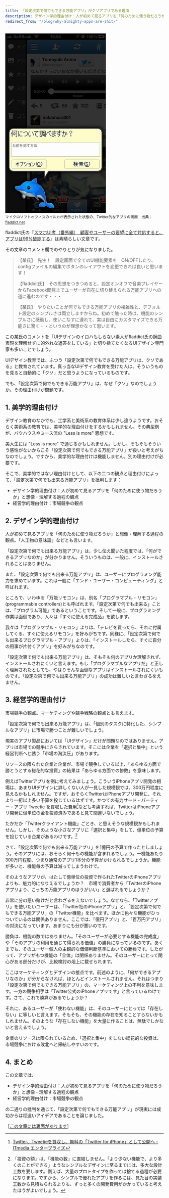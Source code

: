 ```yaml
---
title: 「設定次第で何でもできる万能アプリ」がクソアプリである理由
description: デザイン学的理由付け：人が初めて見るアプリを「何のために使う物だろうか」と想像・理解する過程の観点／経営学的理由付け：市場競争の観点
redirect_from: "/blog/why-almighty-apps-are-shit/"
---
```


![](/images/posts/blog/2013-08-14-why-almighty-apps-are-shit/kusoapp13.jpg)  
<small>マイクロソフトオフィスのイルカが表示された状態の、Twitter的なアプリの画面　出典：[fladdict.net](http://fladdict.net/blog/2013/08/client-user-request.html)</small>

fladdict氏の『[スマホUI考（番外編）　顧客やユーザーの要望に全て対応すると、アプリは99%破綻する](http://fladdict.net/blog/2013/08/client-user-request.html)』は素晴らしい文章です。

その文章のコメント欄でのやりとりが気になりました。

> 【某氏】　先生！　設定画面で全てのUI機能要素を　ON/OFFしたり、configファイルの編集でボタンのレイアウトを変更できれば良いと思います！
>
> 【fladdict氏】　その思想をつきつめると、設定オンオフで音楽プレイヤーからFacebook閲覧までユーザーが自在に切り替えられる万能アプリへの道に進むのです・・・
>
> 【某氏】　やりたいことが何でもできる万能アプリの複雑性と、デフォルト設定のシンプルさは両立しますからね。初めて触った時は、機能のシンプルさに感動し、使いこなすに連れて、実は自由にカスタマイズできる万能さに驚く・・というのが理想かなって思います。

この某氏のコメントを「UIデザインのイロハもしらない素人がfladdict氏の婉曲表現を理解せずに的外れな返答をしている」と切り捨てたくなるUIデザイン専門家も多いことでしょう。

UIデザイン教育では、ふつう「設定次第で何でもできる万能アプリは、クソである」と教育されています。真っ当なUIデザイン教育を受けた人は、そういうものを見ると自動的に「クソ」だと思うようになっているものです。

でも、「設定次第で何でもできる万能アプリ」は、なぜ「クソ」なのでしょうか。その理由付けが問題です。

## 1. 美学的理由付け ##

デザイン教育のなかでも、工学系と美術系の教育体系は少し違うようです。おそらく美術系の教育では、美学的な理由付けをするかもしれません。その典型例が、バウハウスやミース流の "Less is more" 思想です。

美大生には "Less is more" で通じるかもしれません。しかし、そもそもそういう感性がないからこそ「設定次第で何でもできる万能アプリ」が良いと考えがちなのでしょう。ですから、美学的な理由付けは機能しません。別の理由付けが必要です。

そこで、美学的ではない理由付けとして、以下の二つの観点と理由付けによって、「設定次第で何でも出来る万能アプリ」を批判します：

- デザイン学的理由付け：人が初めて見るアプリを「何のために使う物だろうか」と想像・理解する過程の観点
- 経営学的理由付け：市場競争の観点

## 2. デザイン学的理由付け ##

人が初めて見るアプリを「何のために使う物だろうか」と想像・理解する過程の観点。「人工物の意味論」などとも言います。

「設定次第で何でも出来る万能アプリ」は、少し伝え聞いた程度では、「何ができるアプリなのか」が分かりません。そういうものは、一般に、インストールされることはありません。

また、「設定次第で何でも出来る万能アプリ」は、ユーザーにプログラミング能力を求めています。これは一般に「エンド・ユーザー・コンピューティング」と呼ばれます。

ところで、いわゆる「万能リモコン」は、別名「プログラマブル・リモコン」(programmable controllers)とも呼ばれます。「設定次第で何でも出来る」ことは、「プログラム可能」であるということです。そして一般に、プログラミング作業は面倒であり、人々は「すぐに使える完成品」を欲します。

我々は「プログラマブル・リモコン」よりは、「テレビを買ったら、それに付属してくる、すぐに使えるリモコン」を好みがちです。同様に、「設定次第で何でも出来るプログラマブル・アプリ」よりは、「インストールしたら、すぐに自分の用事が片付くアプリ」を好みがちなのです。

「設定次第で何でも出来る万能アプリ」は、そもそも何のアプリか理解されず、インストールされにくいと言えます。もし「プログラマブルなアプリだ」と正しく理解されたとしても、やはりそんな面倒なアプリはインストールされにくいものです。「設定次第で何でも出来る万能アプリ」の成功は難しいと言わざるをえません。

## 3. 経営学的理由付け ##

市場競争の観点。マーケティングや競争戦略の観点とも言えます。

「設定次第で何でも出来る万能アプリ」は、「個別のタスクに特化した、シンプルなアプリ」に市場で勝つことが難しいでしょう。

現実のアプリ製品においては「UIデザイン」だけが問題なのではありません。アプリは市場での競争にさらされています。そこには企業を「選択と集中」という経営判断へと誘う「市場の淘汰圧」があります。

リソースの限られた企業と企業が、市場で競争している以上、「あらゆる方面で勝とうとする総花的な投資」の結果は「あらゆる方面での惨敗」を意味します。

例えばTwitterアプリを例に考えてみましょう。こういうiPhoneアプリ開発の相場は、あまりUIデザインに詳しくない人が一見した規模観では、300万円程度に見えるかもしれません。ですが、おそらくTwitterはiPhoneアプリ開発に、それより一桁以上多い予算を投じているはずです。かつての有力サード・パーティー・アプリ Tweetie を買収した費用[^tweetie]なども考慮すれば、TwitterはiPhoneアプリ開発に億単位の金を投資済みであると見て間違いないでしょう。

[^tweetie]: [Twitter、Tweetieを買収し、無料の「Twitter for iPhone」として公開へ - ITmedia エンタープライズ](http://www.itmedia.co.jp/enterprise/articles/1004/10/news004.html)

たかだか「Twitterクライアント機能」ごとき、と思えそうな規模観かもしれません。しかし、そのような小さなアプリに「選択と集中」をして、億単位の予算を投じている企業があるわけです。[^simplicity]

さて、「設定次第で何でも出来る万能アプリ」を1億円の予算で作ったとしましょう。そのアプリには、おそらく何十もの機能が含まれるでしょう。一機能あたり300万円程度、つまり通常のアプリ1本分の予算がかけられるでしょうか。機能が多いと、機能毎の予算は減ってしまうわけで。

そのようなアプリが、はたして億単位の投資で作られたTwitterのiPhoneアプリよりも、魅力的になりえるでしょうか？　市場で消費者から「TwitterのiPhoneアプリより、こっちの万能アプリのほうがいい」と選ばれるでしょうか？

非常に分の悪い賭けだと言わざるをえないでしょう。なぜなら、「Twitterアプリ」を使いたいユーザーは、「Twitter社のiPhoneアプリ」と、「設定次第で何でもできる万能アプリ」の「Twitter機能」を比べます。ほかに色々な機能がひっついているのは関係ありません。ここでは、「億円アプリ」と、「百万円アプリ」の対決になっています。あまりにも分が悪いのです。

勝負は、機能の数ではありません。「そのユーザーが必要とする機能の完成度」や「そのアプリの利用を通じて得られる価値」の勝負になっているのです。あくまでも、そのユーザー個人の主観的な価値判断基準においての勝負です。したがって、アプリがもつ機能の「全体」は関係ありません。そのユーザーにとって関心がある部分だけが、比較検討の俎上に載せられます。

ここはマーケティングとデザインの接点です。前述のように、「何ができるアプリなのか」が分からなければ、ほとんどインストールされません。それはつまり「設定次第で何でもできる万能アプリ」の、マーケティング上の不利を意味します。一方の競争相手は「Twitter公式のiPhoneアプリです」と言っているわけです。さて、これで勝算があるでしょうか？

それに、あるユーザーが「使わない機能」は、そのユーザーにとっては「存在しない」に等しいと言えます。そもそも、その機能の存在を知ることすらないかもしれません。そのような「存在しない機能」を大量に作ることは、無駄でしかないと言えるでしょう。

企業のリソースは限られているため、「選択と集中」をしない総花的な投資は、市場競争における敗北へと帰結しやすいのです。

[^simplicity]: 「投資の額」は、「機能の数」に直結しません。「より少ない機能で、より多くのことができる」ようなシンプルなデザインに至るまでには、多大な設計工数を要します。例えば、大量のプロトタイプを作っては捨てる過程が必要になります。ですから、シンプルで優れたアプリを作るには、見た目の実装工数から見積もられるよりも、ずっと多くの開発費用がかかっていると考えたほうがよいでしょう。

## 4. まとめ ##

この文章では、

- デザイン学的理由付け：人が初めて見るアプリを「何のために使う物だろうか」と想像・理解する過程の観点
- 経営学的理由付け：市場競争の観点

の二通りの批判を通じて、「設定次第で何でもできる万能アプリ」が現実には成功からは程遠いアイデアであることを論じました。

［[この文章には裏面があります](http://zerobase.hateblo.jp/entry/2013/08/14/042409)］